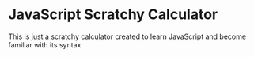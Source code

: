 # JavaScript Scratchy Calculator

This is just a scratchy calculator created to learn JavaScript and become familiar with its syntax